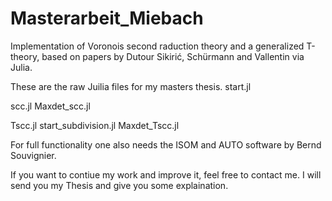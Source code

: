 # Masterarbeit_Miebach
Implementation of Voronois second raduction theory and a generalized T-theory, based on papers by Dutour Sikirić, Schürmann and Vallentin via Julia.


These are the raw Juilia files for my masters thesis.
start.jl

scc.jl
Maxdet_scc.jl

Tscc.jl
start_subdivision.jl
Maxdet_Tscc.jl

For full functionality one also needs the ISOM and AUTO software by Bernd Souvignier.


If you want to contiue my work and improve it, feel free to contact me.
I will send you my Thesis and give you some explaination.

